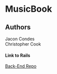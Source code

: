 <h1>MusicBook</h1>

<h2>Authors</h2>
 Jacon Condes<br />
Christopher Cook

<h4>Link to Rails</h4>
<a href="https://github.com/christopher-cook/MusicBook_api/blob/master/README.md">Back-End Repo</a>
